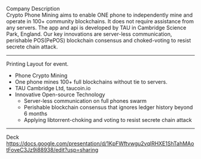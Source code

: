 Company Description <br>
Crypto Phone Mining aims to enable ONE phone to independently mine and operate in 100+ community blockchains. It does not require assistance from any servers. The app and api is developed by TAU in Cambridge Science Park, England. Our key innovations are server-less communication, perishable POS(PePOS) blockchain consensus and choked-voting to resist secrete chain attack. 

---
Printing Layout for event.

* Phone Crypto Mining
* One phone mines 100+ full blockchains without tie to servers.
* TAU Cambridge Ltd, taucoin.io
* Innovative Open-source Technology
  * Server-less communication on full phones swarm
  * Perishable blockchain consensus that ignores ledger history beyond 6 months
  * Applying libtorrent-choking and voting to resist secrete chain attack

---
Deck
https://docs.google.com/presentation/d/1KpFWftvwgu2vqlRHXE1ShTahMAotFoveC3Jz9i88938/edit?usp=sharing
